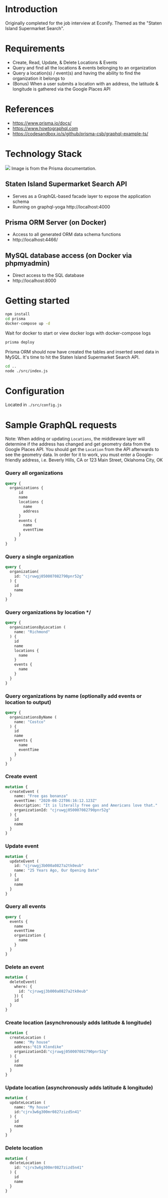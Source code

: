 # Introduction
Originally completed for the job interview at Econify.  Themed as the "Staten Island Supermarket Search".

# Requirements
- Create, Read, Update, & Delete Locations & Events
- Query and find all the locations & events belonging to an organization
- Query a location(s) / event(s) and having the ability to find the organization it belongs to
- (Bonus) When a user submits a location with an address, the latitude & longitude is gathered via the Google Places API

# References
- https://www.prisma.io/docs/
- https://www.howtographql.com
- https://codesandbox.io/s/github/prisma-csb/graphql-example-ts/

# Technology Stack
<img src="https://i.imgur.com/URyxmnZ.png">
Image is from the Prisma documentation.

## Staten Island Supermarket Search API
- Serves as a GraphQL-based facade layer to expose the application schema
- Running on graphql-yoga
http://localhost:4000

## Prisma ORM Server (on Docker)
- Access to all generated ORM data schema functions
- http://localhost:4466/

## MySQL database access (on Docker via phpmyadmin)
- Direct access to the SQL database
- http://localhost:8000

# Getting started
```sh
npm install
cd prisma
docker-compose up -d
```
Wait for docker to start or view docker logs with docker-compose logs
```sh
prisma deploy
```
Prisma ORM should now have created the tables and inserted seed data in MySQL.  It's time to hit the Staten Island Supermarket Search API.
```sh
cd ..
node ./src/index.js
```

# Configuration
Located in `./src/config.js`

# Sample GraphQL requests
Note: When adding or updating `Locations`, the middleware layer will determine if the address has changed and get geometry data from the Google Places API.  You should get the `Location` from the API afterwards to see the geometry data.  In order for it to work, you must enter a Google-friendly address, i.e. Beverly Hills, CA or 123 Main Street, Oklahoma City, OK

### Query all organizations 
```graphql
query {
  organizations {
      id
      name
      locations {
        name
        address
      }
      events {
        name
        eventTime
      }
    }
}
```

### Query a single organization
```graphql
query {
  organization(
    id: "cjruwgj050007082790pnr52g"
  ) {
    id 
    name
  }
}
```

### Query organizations by location */
```graphql
query {
  organizationsByLocation (
    name: "Richmond"
  ) {
    id
    name
    locations {
      name
    }
    events {
      name
    }
  }
}
```

### Query organizations by name (optionally add events or location to output) 
```graphql
query {
  organizationsByName (
    name: "Costco"
  ) {
    id
    name
    events {
      name
      eventTime
    }
  }
}
```

### Create event
```graphql
mutation {
  createEvent (
    name: "Free gas bonanza"
    eventTime: "2020-08-22T06:16:12.123Z"
    description: "It is literally free gas and Americans love that."
    organizationId: "cjruwgj050007082790pnr52g"
  ) {
    id
    name
  }
}
```
### Update event
```graphql
mutation {
  updateEvent (
    id: "cjruwgj3b000a0827a2tk0eub"
    name: "25 Years Ago, Our Opening Date"   
  ) {
    id
    name
  }
}
```

### Query all events
```graphql
query {
  events {
    name
    eventTime
    organization {
      name
    }
  }
}
```

### Delete an event
```graphql
mutation {
  deleteEvent(
    where: {
      id: "cjruwgj3b000a0827a2tk0eub"
    }) { 
    id
  }
}
```

### Create location (asynchronously adds latitude & longitude)
```graphql
mutation {
  createLocation (
    name: "My house"
    address:"619 Klondike"
    organizationId:"cjruwgj050007082790pnr52g"
  ) {
    id
    name
  }
}
```

### Update location (asynchronously adds latitude & longitude)
```graphql
mutation {
  updateLocation (
    name: "My house"
    id:"cjrv3w6g300mr0827zizd5n41"
  ) {
    id
    name
  }
}
```

### Delete location
```graphql
mutation {
  deleteLocation (
    id: "cjrv3w6g300mr0827zizd5n41"
  ) {
    id
    name
  }
}
```
